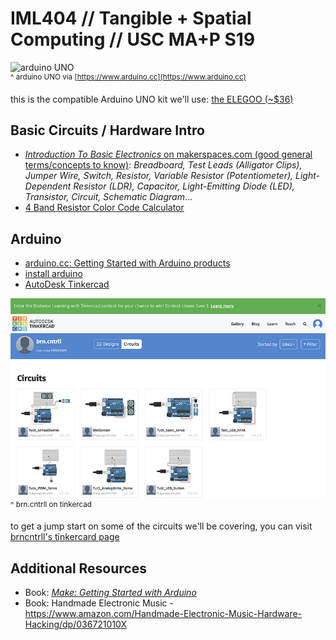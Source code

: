 # IML404 // Tangible + Spatial Computing // USC MA+P S19   

![arduino UNO](https://cdn.arduino.cc/homepage/static/media/arduino-UNO.bcc69bde.png)  
<sup>^ arduino UNO via [https://www.arduino.cc](https://www.arduino.cc)</sup>

this is the compatible Arduino UNO kit we'll use: [the ELEGOO (~$36)](https://www.amazon.com/ELEGOO-Project-Tutorial-Controller-Projects/dp/B01D8KOZF4)

## Basic Circuits / Hardware Intro
- [_Introduction To Basic Electronics_ on makerspaces.com (good general terms/concepts to know)](https://www.makerspaces.com/basic-electronics/): _Breadboard, Test Leads (Alligator Clips), Jumper Wire, Switch, Resistor, Variable Resistor (Potentiometer), Light-Dependent Resistor (LDR), Capacitor, Light-Emitting Diode (LED), Transistor, Circuit, Schematic Diagram_...
- [4 Band Resistor Color Code Calculator](https://www.digikey.com/en/resources/conversion-calculators/conversion-calculator-resistor-color-code-4-band)

## Arduino
- [arduino.cc: Getting Started with Arduino products](https://www.arduino.cc/en/Guide/HomePage)
- [install arduino](https://www.arduino.cc/en/main/software)
- [AutoDesk Tinkercad](https://www.tinkercad.com)

![brn.cntrll on tinkercad](https://github.com/johnbcarpenter/USC_IML404_IMAGES/blob/master/images/brncntrll_tinkercad.png)  
<sup>^ brn.cntrll on tinkercad</sup>

to get a jump start on some of the circuits we'll be covering, you can visit [brncntrll's tinkercard page](https://www.tinkercad.com/users/8wg8XK0ojGD-brncntrll?category=circuits&sort=likes&view_mode=default)

## Additional Resources

- Book: [_Make: Getting Started with Arduino_](https://www.amazon.com/Getting-Started-Arduino-Electronics-Prototyping/dp/1449363334)
- Book: Handmade Electronic Music - https://www.amazon.com/Handmade-Electronic-Music-Hardware-Hacking/dp/036721010X
